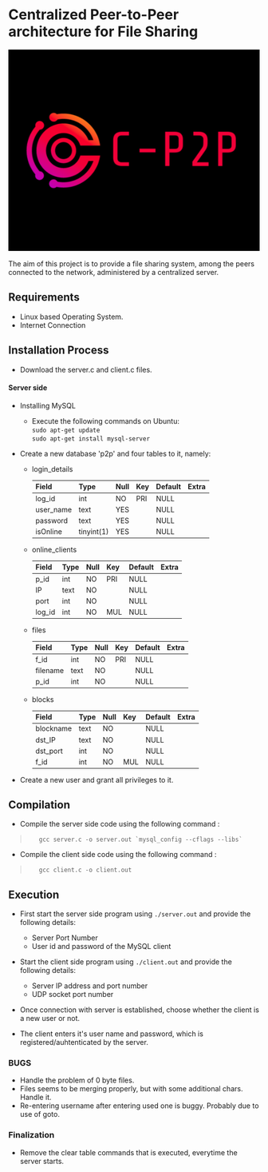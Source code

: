 # Centralized Peer-to-Peer architecture for File Sharing
![Logo](/images/CP2P_logo.png)

The aim of this project is to provide a file sharing system, among the peers connected to the network, administered by a centralized server.

## Requirements
* Linux based Operating System.
* Internet Connection

## Installation Process

* Download the server.c and client.c files.

#### Server side
* Installing MySQL
    * Execute the following commands on Ubuntu: <br />
        `sudo apt-get update` <br />
        `sudo apt-get install mysql-server`

* Create a new database 'p2p' and four tables to it, namely:
    * login_details

        | Field     | Type       | Null | Key | Default | Extra |
        |-----------|------------|------|-----|---------|-------|
        | log_id    | int        | NO   | PRI | NULL    |       |
        | user_name | text       | YES  |     | NULL    |       |
        | password  | text       | YES  |     | NULL    |       |
        | isOnline  | tinyint(1) | YES  |     | NULL    |       |

    * online_clients

        | Field  | Type | Null | Key | Default | Extra |
        |--------|------|------|-----|---------|-------|
        | p_id   | int  | NO   | PRI | NULL    |       |
        | IP     | text | NO   |     | NULL    |       |
        | port   | int  | NO   |     | NULL    |       |
        | log_id | int  | NO   | MUL | NULL    |       |

    * files

        | Field    | Type | Null | Key | Default | Extra |
        |----------|------|------|-----|---------|-------|
        | f_id     | int  | NO   | PRI | NULL    |       |
        | filename | text | NO   |     | NULL    |       |
        | p_id     | int  | NO   |     | NULL    |       |

    * blocks

        | Field     | Type | Null | Key | Default | Extra |
        |-----------|------|------|-----|---------|-------|
        | blockname | text | NO   |     | NULL    |       |
        | dst_IP    | text | NO   |     | NULL    |       |
        | dst_port  | int  | NO   |     | NULL    |       |
        | f_id      | int  | NO   | MUL | NULL    |       |

* Create a new user and grant all privileges to it.

## Compilation
* Compile the server side code using the following command : <br />
>        gcc server.c -o server.out `mysql_config --cflags --libs`
* Compile the client side code using the following command : <br />
>        gcc client.c -o client.out 

## Execution
* First start the server side program using `./server.out` and provide the following details: <br />
    * Server Port Number
    * User id and password of the MySQL client

* Start the client side program using `./client.out` and provide the following details: <br />
    * Server IP address and port number
    * UDP socket port number

* Once connection with server is established, choose whether the client is a new user or not.
* The client enters it's user name and password, which is registered/auhtenticated by the server.
  
  

### BUGS
- Handle the problem of 0 byte files.
- Files seems to be merging properly, but with some additional chars. Handle it.
- Re-entering username after entering used one is buggy. Probably due to use of goto.

### Finalization
- Remove the clear table commands that is executed, everytime the server starts.
